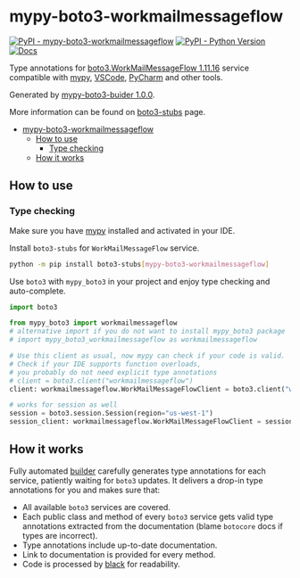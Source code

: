 # mypy-boto3-workmailmessageflow

[![PyPI - mypy-boto3-workmailmessageflow](https://img.shields.io/pypi/v/mypy-boto3-workmailmessageflow.svg?color=blue)](https://pypi.org/project/mypy-boto3-workmailmessageflow)
[![PyPI - Python Version](https://img.shields.io/pypi/pyversions/mypy-boto3-workmailmessageflow.svg?color=blue)](https://pypi.org/project/mypy-boto3-workmailmessageflow)
[![Docs](https://img.shields.io/readthedocs/mypy-boto3-builder.svg?color=blue)](https://mypy-boto3-builder.readthedocs.io/)

Type annotations for
[boto3.WorkMailMessageFlow 1.11.16](https://boto3.amazonaws.com/v1/documentation/api/1.11.16/reference/services/workmailmessageflow.html#WorkMailMessageFlow) service
compatible with [mypy](https://github.com/python/mypy), [VSCode](https://code.visualstudio.com/),
[PyCharm](https://www.jetbrains.com/pycharm/) and other tools.

Generated by [mypy-boto3-buider 1.0.0](https://github.com/vemel/mypy_boto3_builder).

More information can be found on [boto3-stubs](https://pypi.org/project/boto3-stubs/) page.

- [mypy-boto3-workmailmessageflow](#mypy-boto3-workmailmessageflow)
  - [How to use](#how-to-use)
    - [Type checking](#type-checking)
  - [How it works](#how-it-works)

## How to use

### Type checking

Make sure you have [mypy](https://github.com/python/mypy) installed and activated in your IDE.

Install `boto3-stubs` for `WorkMailMessageFlow` service.

```bash
python -m pip install boto3-stubs[mypy-boto3-workmailmessageflow]
```

Use `boto3` with `mypy_boto3` in your project and enjoy type checking and auto-complete.

```python
import boto3

from mypy_boto3 import workmailmessageflow
# alternative import if you do not want to install mypy_boto3 package
# import mypy_boto3_workmailmessageflow as workmailmessageflow

# Use this client as usual, now mypy can check if your code is valid.
# Check if your IDE supports function overloads,
# you probably do not need explicit type annotations
# client = boto3.client("workmailmessageflow")
client: workmailmessageflow.WorkMailMessageFlowClient = boto3.client("workmailmessageflow")

# works for session as well
session = boto3.session.Session(region="us-west-1")
session_client: workmailmessageflow.WorkMailMessageFlowClient = session.client("workmailmessageflow")

```

## How it works

Fully automated [builder](https://github.com/vemel/mypy_boto3_builder) carefully generates
type annotations for each service, patiently waiting for `boto3` updates. It delivers
a drop-in type annotations for you and makes sure that:

- All available `boto3` services are covered.
- Each public class and method of every `boto3` service gets valid type annotations
  extracted from the documentation (blame `botocore` docs if types are incorrect).
- Type annotations include up-to-date documentation.
- Link to documentation is provided for every method.
- Code is processed by [black](https://github.com/psf/black) for readability.